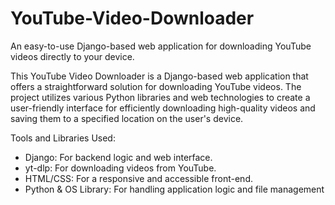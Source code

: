 # YouTube-Video-Downloader
An easy-to-use Django-based web application for downloading YouTube videos directly to your device.

This YouTube Video Downloader is a Django-based web application that offers a straightforward solution for downloading YouTube videos. The project utilizes various Python libraries and web technologies to create a user-friendly interface for efficiently downloading high-quality videos and saving them to a specified location on the user's device.

Tools and Libraries Used:
- Django: For backend logic and web interface.
- yt-dlp: For downloading videos from YouTube.
- HTML/CSS: For a responsive and accessible front-end.
- Python & OS Library: For handling application logic and file management
